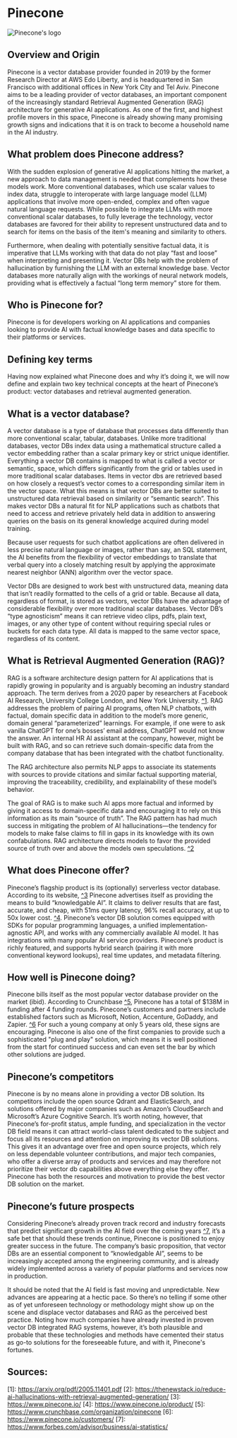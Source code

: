 # Pinecone
![Pinecone's logo](https://media.licdn.com/dms/image/D4D12AQG0L9GJH1nNVA/article-cover_image-shrink_600_2000/0/1707716370384?e=2147483647&v=beta&t=_-DDbvL2e3uXa2RHMn9c20mCofcqbzFQjufpioeT-Ag)


## Overview and Origin

Pinecone is a vector database provider founded in 2019 by the former Research Director at AWS Edo Liberty, and is headquartered in San Francisco with additional offices in New York City and Tel Aviv. Pinecone aims to be a leading provider of vector databases, an important component of the increasingly standard Retrieval Augmented Generation (RAG) architecture for generative AI applications. As one of the first, and highest profile movers in this space, Pinecone is already showing many promising growth signs and indications that it is on track to become a household name in the AI industry.

## What problem does Pinecone address?

With the sudden explosion of generative AI applications hitting the market, a new approach to data management is needed that complements how these models work. More conventional databases, which use scalar values to index data, struggle to interoperate with large language model (LLM) applications that involve more open-ended, complex and often vague natural language requests. While possible to integrate LLMs with more conventional scalar databases, to fully leverage the technology, vector databases are favored for their ability to represent unstructured data and to search for items on the basis of the item's meaning and similarity to others.

Furthermore, when dealing with potentially sensitive factual data, it is imperative that LLMs working with that data do not play “fast and loose” when interpreting and presenting it. Vector DBs help with the problem of hallucination by furnishing the LLM with an external knowledge base. Vector databases more naturally align with the workings of neural network models, providing what is effectively a factual “long term memory” store for them.  

## Who is Pinecone for?

Pinecone is for developers working on AI applications and companies looking to provide AI with factual knowledge bases and data specific to their platforms or services. 

## Defining key terms

Having now explained what Pinecone does and why it’s doing it, we will now define and explain two key technical concepts at the heart of Pinecone’s product: vector databases and retrieval augmented generation.

## What is a vector database? 

A vector database is a type of database that processes data differently than more conventional scalar, tabular, databases. Unlike more traditional databases, vector DBs index data using a mathematical structure called a vector embedding rather than a scalar primary key or strict unique identifier. Everything a vector DB contains is mapped to what is called a vector or semantic, space, which differs significantly from the grid or tables used in more traditional scalar databases. Items in vector dbs are retrieved based on how closely a request’s vector comes to a corresponding similar item in the vector space. What this means is that vector DBs are better suited to unstructured data retrieval based on similarity or “semantic search”. This makes vector DBs a natural fit for NLP applications such as chatbots that need to access and retrieve privately held data in addition to answering queries on the basis on its general knowledge acquired during model training. 

Because user requests for such chatbot applications are often delivered in less precise natural language or images, rather than say, an SQL statement, the AI benefits from the flexibility of vector embeddings to translate that verbal query into a closely matching result by applying the approximate nearest neighbor (ANN) algorithm over the vector space.

Vector DBs are designed to work best with unstructured data, meaning data that isn’t readily formatted to the cells of a grid or table. Because all data, regardless of format, is stored as vectors, vector DBs have the advantage of considerable flexibility over more traditional scalar databases. Vector DB’s “type agnosticism” means it can retrieve video clips, pdfs, plain text, images, or any other type of content without requiring special rules or buckets for each data type. All data is mapped to the same vector space, regardless of its content.

## What is Retrieval Augmented Generation (RAG)?

RAG is a software architecture design pattern for AI applications that is rapidly growing in popularity and is arguably becoming an industry standard approach. The term derives from a 2020 paper by researchers at Facebook AI Research, University College London, and New York University. [^1]([https://arxiv.org/pdf/2005.11401.pdf]). RAG addresses the problem of pairing AI programs, often NLP chatbots, with factual, domain specific data in addition to the model’s more generic, domain general “parameterized” learnings. For example, if one were to ask vanilla ChatGPT for one’s bosses’ email address, ChatGPT would not know the answer. An internal HR AI assistant at the company, however, might be built with RAG, and so can retrieve such domain-specific data from the company database that has been integrated with the chatbot functionality. 

The RAG architecture also permits NLP apps to associate its statements with sources to provide citations and similar factual supporting material, improving the traceability, credibility, and explainability of these model’s behavior. 

The goal of RAG is to make such AI apps more factual and informed by giving it access to domain-specific data and encouraging it to rely on this information as its main “source of truth”. The RAG pattern has had much success in mitigating the problem of AI hallucinations—the tendency for models to make false claims to fill in gaps in its knowledge with its own confabulations. RAG architecture directs models to favor the provided source of truth over and above the models own speculations.  [^2]([https://thenewstack.io/reduce-ai-hallucinations-with-retrieval-augmented-generation/])

## What does Pinecone offer?

Pinecone’s flagship product is its (optionally) serverless vector database. According to its website, [^3]([https://www.pinecone.io/]) Pinecone advertises itself as providing the means to build “knowledgable AI”. It claims to deliver results that are fast, accurate, and cheap, with 51ms query latency,  96% recall accuracy, at up to 50x lower cost. [^4](https://www.pinecone.io/product/). Pinecone’s vector DB solution comes equipped with SDKs for popular programming languages, a unified implementation-agnostic API, and works with any commercially available AI model. It has integrations with many popular AI service providers. Pinecone’s product is richly featured, and supports hybrid search (pairing it with more conventional keyword lookups), real time updates, and metadata filtering. 

## How well is Pinecone doing?

Pinecone bills itself as the most popular vector database provider on the market (ibid). According to Crunchbase [^5]([https://www.crunchbase.com/organization/pinecone]), Pinecone has a total of $138M in funding after 4 funding rounds. Pinecone’s customers and partners include established factors such as Microsoft, Notion, Accenture, GoDaddy, and Zapier. [^6]([https://www.pinecone.io/customers/]) For such a young company at only 5 years old, these signs are encouraging. Pinecone is also one of the first companies to provide such a sophisticated "plug and play" solution, which means it is well positioned from the start for continued success and can even set the bar by which other solutions are judged. 

## Pinecone’s competitors 

Pinecone is by no means alone in providing a vector DB solution. Its competitors include the open source Qdrant and ElasticSearch, and solutions offered by major companies such as Amazon’s CloudSearch and Microsoft’s Azure Cognitive Search. It’s worth noting, however, that Pinecone’s for-profit status, ample funding, and specialization in the vector DB field means it can attract world-class talent dedicated to the subject and focus all its resources and attention on improving its vector DB solutions. This gives it an advantage over free and open source projects, which rely on less dependable volunteer contributions, and major tech companies, who offer a diverse array of products and services and may therefore not prioritize their vector db capabilities above everything else they offer. Pinecone has both the resources and motivation to provide the best vector DB solution on the market. 

## Pinecone’s future prospects

Considering Pinecone’s already proven track record and industry forecasts that predict significant growth in the AI field over the coming years [^7](https://www.forbes.com/advisor/business/ai-statistics/), it’s a safe bet that should these trends continue, Pinecone is positioned to enjoy greater success in the future. The company’s basic proposition, that vector DBs are an essential component to “knowledgable AI”, seems to be increasingly accepted among the engineering community, and is already widely implemented across a variety of popular platforms and services now in production. 

It should be noted that the AI field is fast moving and unpredictable. New advances are appearing at a hectic pace. So there’s no telling if some other as of yet unforeseen technology or methodology might show up on the scene and displace vector databases and RAG as the perceived best practice. Noting how much companies have already invested in proven vector DB integrated RAG systems, however, it’s both plausible and probable that these technologies and methods have cemented their status as go-to solutions for the foreseeable future, and with it, Pinecone's fortunes.

## Sources: 
\[1]: https://arxiv.org/pdf/2005.11401.pdf
\[2]: https://thenewstack.io/reduce-ai-hallucinations-with-retrieval-augmented-generation/
\[3]: https://www.pinecone.io/
\[4]: https://www.pinecone.io/product/
\[5]: https://www.crunchbase.com/organization/pinecone
\[6]: https://www.pinecone.io/customers/
\[7]: https://www.forbes.com/advisor/business/ai-statistics/


